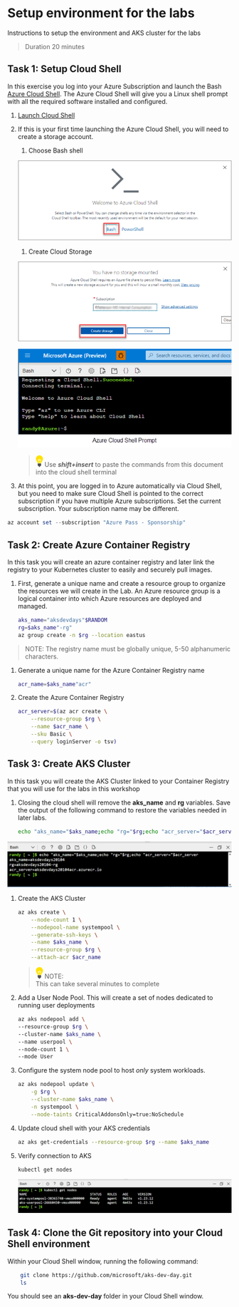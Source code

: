 # Setup environment for the labs

Instructions to setup the environment and AKS cluster for the labs

>Duration 20 minutes

## Task 1: Setup Cloud Shell

In this exercise you log into your Azure Subscription and launch the Bash [Azure Cloud Shell](https://docs.microsoft.com/en-us/azure/cloud-shell/overview). The Azure Cloud Shell will give you a Linux shell prompt with all the required software installed and configured.

1. [Launch Cloud Shell](https://shell.azure.com/bash)

1. If this is your first time launching the Azure Cloud Shell, you will need to create a storage account.

    1. Choose Bash shell

    ![Welcome Cloud Shell](content/image-1.png)

    1. Create Cloud Storage

    ![](content/image-2.png)

    ![](content/image-3.png "Azure Cloud Shell Bash prompt")
    >![](content/idea.png) Use ***shift+insert*** to paste the commands from this document into the cloud shell terminal

3. At this point, you are logged in to Azure automatically via Cloud Shell, but you need to make sure Cloud Shell is pointed to the correct subscription if you have multiple Azure subscriptions. Set the current subscription. Your subscription name may be different.

```PowerShell
az account set --subscription "Azure Pass - Sponsorship"
```
## Task 2: Create Azure Container Registry
In this task you will create an azure container registry and later link the registry to your Kubernetes cluster to easily and securely pull images.

1. First, generate a unique name and create a resource group to organize the resources we will create in the Lab.  An Azure resource group is a logical container into which Azure resources are deployed and managed.

    ```bash
    aks_name="aksdevdays"$RANDOM
    rg=$aks_name"-rg"
    az group create -n $rg --location eastus
    ```

>NOTE: The registry name must be globally unique, 5-50 alphanumeric characters.

1. Generate a unique name for the Azure Container Registry name
    ```bash
    acr_name=$aks_name"acr"
    ```

1. Create the Azure Container Registry
    ```bash
    acr_server=$(az acr create \
        --resource-group $rg \
        --name $acr_name \
        --sku Basic \
        --query loginServer -o tsv)
    ```


## Task 3: Create AKS Cluster
In this task you will create the AKS Cluster linked to your Container Registry that you will use for the labs in this workshop



1. Closing the cloud shell will remove the **aks_name** and **rg** variables. Save the output of the following command to restore the variables needed in later labs.
    ```bash
    echo "aks_name="$aks_name;echo "rg="$rg;echo "acr_server="$acr_server
    ```
![](content/image-variables.png)


1. Create the AKS Cluster

    ```bash
    az aks create \
        --node-count 1 \
        --nodepool-name systempool \
        --generate-ssh-keys \
        --name $aks_name \
        --resource-group $rg \
        --attach-acr $acr_name
    ```

    > ![](content/idea.png) NOTE:</br>
    This can take several minutes to complete


1. Add a User Node Pool. This will create a set of nodes dedicated to running user deployments

    ```bash
    az aks nodepool add \
    --resource-group $rg \
    --cluster-name $aks_name \
    --name userpool \
    --node-count 1 \
    --mode User
    ```

1. Configure the system node pool to host *only* system workloads.

    ```bash
    az aks nodepool update \
        -g $rg \
        --cluster-name $aks_name \
        -n systempool \
        --node-taints CriticalAddonsOnly=true:NoSchedule
    ```


1. Update cloud shell with your AKS credentials

    ```bash
    az aks get-credentials --resource-group $rg --name $aks_name
    ```

1. Verify connection to AKS
    ```bash
    kubectl get nodes
    ```
    ![get nodes](content/image-nodes.png)

## Task 4: Clone the Git repository into your Cloud Shell environment

Within your Cloud Shell window, running the following command:
```bash
    git clone https://github.com/microsoft/aks-dev-day.git
    ls
```
You should see an **aks-dev-day** folder in your Cloud Shell window.
